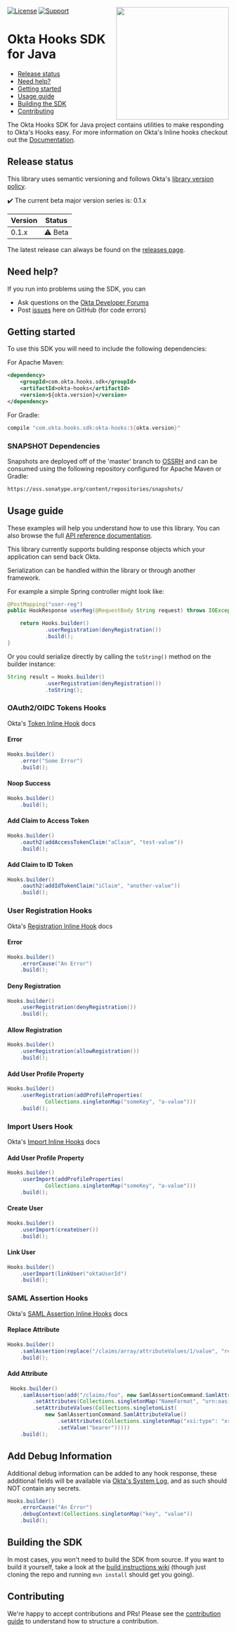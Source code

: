 [<img src="https://devforum.okta.com/uploads/oktadev/original/1X/bf54a16b5fda189e4ad2706fb57cbb7a1e5b8deb.png" align="right" width="256px"/>](https://devforum.okta.com/)
<!-- [![Maven Central](https://img.shields.io/maven-central/v/com.okta.hooks/okta-hooks-sdk-root.svg)](https://search.maven.org/#search%7Cga%7C1%7Cg%3A%22com.okta.commons%22%20a%3A%22okta-commons-root%22) -->
[![License](https://img.shields.io/badge/License-Apache%202.0-blue.svg)](https://opensource.org/licenses/Apache-2.0)
[![Support](https://img.shields.io/badge/support-Developer%20Forum-blue.svg)][devforum]
<!-- [![API Reference](https://img.shields.io/badge/docs-reference-lightgrey.svg)][javadocs] -->

Okta Hooks SDK for Java
=================

* [Release status](#release-status)
* [Need help?](#need-help)
* [Getting started](#getting-started)
* [Usage guide](#usage-guide)
* [Building the SDK](#building-the-sdk)
* [Contributing](#contributing)

The Okta Hooks SDK for Java project contains utilities to make responding to Okta's Hooks easy.
For more information on Okta's Inline hooks checkout out the [Documentation](https://developer.okta.com/docs/api/resources/inline-hooks/).

## Release status

This library uses semantic versioning and follows Okta's [library version policy](https://developer.okta.com/code/library-versions/).

:heavy_check_mark: The current beta major version series is: 0.1.x

| Version | Status                    |
| ------- | ------------------------- |
| 0.1.x   | :warning: Beta            |
 
The latest release can always be found on the [releases page][github-releases].

## Need help?
 
If you run into problems using the SDK, you can
 
* Ask questions on the [Okta Developer Forums][devforum]
* Post [issues][github-issues] here on GitHub (for code errors)

## Getting started
 
To use this SDK you will need to include the following dependencies:

For Apache Maven:

``` xml
<dependency>
    <groupId>com.okta.hooks.sdk</groupId>
    <artifactId>okta-hooks</artifactId>
    <version>${okta.version}</version>
</dependency>
```

For Gradle:

```groovy
compile "com.okta.hooks.sdk:okta-hooks:${okta.version}"
```

### SNAPSHOT Dependencies

Snapshots are deployed off of the 'master' branch to [OSSRH](https://oss.sonatype.org/) and can be consumed using the following repository configured for Apache Maven or Gradle:

```txt
https://oss.sonatype.org/content/repositories/snapshots/
```

## Usage guide

These examples will help you understand how to use this library. You can also browse the full [API reference documentation][javadocs].

This library currently supports building response objects which your application can send back Okta.

Serialization can be handled within the library or through another framework.

For example a simple Spring controller might look like:

```java
@PostMapping("user-reg")
public HookResponse userReg(@RequestBody String request) throws IOException {

    return Hooks.builder()
            .userRegistration(denyRegistration())
            .build();
}
```

Or you could serialize directly by calling the `toString()` method on the builder instance:

```java
String result = Hooks.builder()
            .userRegistration(denyRegistration())
            .toString();
```

### OAuth2/OIDC Tokens Hooks

Okta's [Token Inline Hook](https://developer.okta.com/use_cases/inline_hooks/token_hook/token_hook) docs

#### Error

```java
Hooks.builder()
    .error("Some Error")
    .build();
```

#### Noop Success

```java
Hooks.builder()
    .build();
```

#### Add Claim to Access Token

```java
Hooks.builder()
    .oauth2(addAccessTokenClaim("aClaim", "test-value"))
    .build();
```

#### Add Claim to ID Token

```java
Hooks.builder()
    .oauth2(addIdTokenClaim("iClaim", "another-value"))
    .build();
```

### User Registration Hooks

Okta's [Registration Inline Hook](https://developer.okta.com/use_cases/inline_hooks/registration_hook/registration_hook) docs

#### Error

```java
Hooks.builder()
    .errorCause("An Error")
    .build();
```

#### Deny Registration

```java
Hooks.builder()
    .userRegistration(denyRegistration())
    .build();
```

#### Allow Registration

```java
Hooks.builder()
    .userRegistration(allowRegistration())
    .build();
```

#### Add User Profile Property

```java
Hooks.builder()
    .userRegistration(addProfileProperties(
            Collections.singletonMap("someKey", "a-value")))
    .build();
```

### Import Users Hook

Okta's [Import Inline Hooks](https://developer.okta.com/use_cases/inline_hooks/import_hook/import_hook) docs

#### Add User Profile Property

```java
Hooks.builder()
    .userImport(addProfileProperties(
            Collections.singletonMap("someKey", "a-value")))
    .build();
```

#### Create User

```java
Hooks.builder()
    .userImport(createUser())
    .build();
```

#### Link User

```java
Hooks.builder()
    .userImport(linkUser("oktaUserId")
    .build();
```

### SAML Assertion Hooks

Okta's [SAML Assertion Inline Hooks](https://developer.okta.com/use_cases/inline_hooks/saml_hook/saml_hook) docs

#### Replace Attribute

```java
Hooks.builder()
    .samlAssertion(replace("/claims/array/attributeValues/1/value", "replacementValue"))
    .build();
```

#### Add Attribute

```java
 Hooks.builder()
    .samlAssertion(add("/claims/foo", new SamlAssertionCommand.SamlAttribute()
        .setAttributes(Collections.singletonMap("NameFormat", "urn:oasis:names:tc:SAML:2.0:attrname-format:basic"))
        .setAttributeValues(Collections.singletonList(
            new SamlAssertionCommand.SamlAttributeValue()
                .setAttributes(Collections.singletonMap("xsi:type": "xs:string"))
                .setValue("bearer")))))
    .build();
```

## Add Debug Information

Additional debug information can be added to any hook response, these additional fields will be available via [Okta's System Log](https://developer.okta.com/docs/api/resources/system_log/), and as such should NOT contain any secrets.

```java
Hooks.builder()
    .errorCause("An Error")
    .debugContext(Collections.singletonMap("key", "value"))
    .build();
```

## Building the SDK
 
In most cases, you won't need to build the SDK from source. If you want to build it yourself, take a look at the [build instructions wiki](https://github.com/okta/okta-sdk-java/wiki/Build-It) (though just cloning the repo and running `mvn install` should get you going).
 
## Contributing
 
We're happy to accept contributions and PRs! Please see the [contribution guide](CONTRIBUTING.md) to understand how to structure a contribution.

[devforum]: https://devforum.okta.com/
[javadocs]: https://developer.okta.com/okta-hooks-sdk-java/
[lang-landing]: https://developer.okta.com/code/java/
[github-issues]: https://github.com/okta/okta-hooks-sdk-java/issues
[github-releases]: https://github.com/okta/okta-hooks-sdk-java/releases
